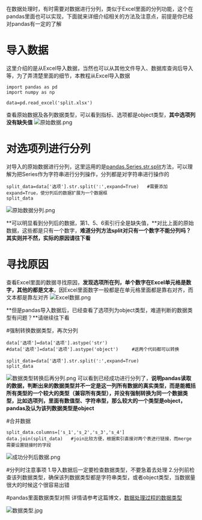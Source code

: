 在数据处理时，有时需要对数据进行分列，类似于Excel里面的分列功能，这个在pandas里面也可以实现，下面就来详细介绍相关的方法及注意点，前提是你已经对pandas有一定的了解

# 导入数据
这里介绍的是从Excel导入数据，当然也可以从其他文件导入、数据库查询后导入等，为了弄清楚里面的细节，本教程从Excel导入数据
```
import pandas as pd
import numpy as np

data=pd.read_excel('split.xlsx')
```
查看原始数据及各列数据类型，可以看到指标、选项都是object类型，**其中选项列没有缺失值**
![原始数据.png](https://upload-images.jianshu.io/upload_images/6641583-2212f4a79be0f596.png?imageMogr2/auto-orient/strip%7CimageView2/2/w/1240)


# 对选项列进行分列
对导入的原始数据进行分列，这里运用的是[pandas.Series.str.split](https://pandas.pydata.org/pandas-docs/stable/reference/api/pandas.Series.str.split.html)方法，可以理解为把Series作为字符串进行分列操作，分列都是对字符串进行操作的



```
split_data=data['选项'].str.split(':',expand=True)   #需要添加expand=True，使分列后的数据扩展为一个数据框
split_data
```
![原始数据分列.png](https://upload-images.jianshu.io/upload_images/6641583-9f8edd5a95d8ad53.png?imageMogr2/auto-orient/strip%7CimageView2/2/w/1240)

**可以明显看到分列后的数据，第1、5、6索引行全是缺失值，**对比上面的原始数据，这些都是只有一个数字，**难道分列方法split对只有一个数字不能分列吗？其实则并不然，实际的原因请往下看**
# 寻找原因
查看Excel里面的数据寻找原因，**发现选项所在列，单个数字在Excel单元格是数字，其他的都是文本**，因Excel里面数字一般都是在单元格里面都是靠右对齐，而文本都是靠左对齐
![Excel数据.png](https://upload-images.jianshu.io/upload_images/6641583-500eddf0575129cd.png?imageMogr2/auto-orient/strip%7CimageView2/2/w/1240)

**但是pandas导入数据后，已经查看了选项列为object类型，难道判断的数据类型有问题？**请继续往下看

#强制转换数据类型，再次分列

```
data['选项']=data['选项'].astype('str')
#data['选项']=data['选项'].astype('object')     #这两个代码都可以转换

split_data=data['选项'].str.split(':',expand=True)
split_data
```
![数据类型转换后再分列.png](https://upload-images.jianshu.io/upload_images/6641583-afd0b66784a6a463.png?imageMogr2/auto-orient/strip%7CimageView2/2/w/1240)
可以看到已经成功进行分列了，**说明pandas读取的数据，判断出来的数据类型并不一定是这一列所有数据的真实类型，而是能概括所有类型的一个较大的类型（兼容所有类型），并没有强制转换为同一个数据类型，比如选项列，里面有数值型、字符串型，那么较大的一个类型是object，pandas及认为该列数据类型是object**

#合并数据
```
split_data.columns=['s_1','s_2','s_3','s_4']
data.join(split_data)   #join比较方便，根据索引直接对两个表进行链接，而merge需要设置链接时的字段
```
![成功分列后数据.png](https://upload-images.jianshu.io/upload_images/6641583-ef591ea6f196c1eb.png?imageMogr2/auto-orient/strip%7CimageView2/2/w/1240)

#分列时注意事项
1.导入数据后一定要检查数据类型，不要急着去处理
2.分列前检查该列数据类型，确保该列数据类型都是字符串类型，或者object类型，当数据量很大的时候这个很容易出错

#pandas里面数据类型对照
详情请参考这篇博文，[数据处理过程的数据类型](https://www.cnblogs.com/onemorepoint/p/9404753.html)

![数据类型.jpg](https://upload-images.jianshu.io/upload_images/6641583-cc104eae21ba2560.jpg?imageMogr2/auto-orient/strip%7CimageView2/2/w/1240)

